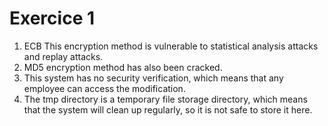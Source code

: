 Exercice 1
============

1.  ECB This encryption method is vulnerable to statistical analysis attacks and replay attacks. <br>
2.  MD5 encryption method has also been cracked. <br>
3.  This system has no security verification, which means that any employee can access the modification. <br>
4.  The tmp directory is a temporary file storage directory, which means that the system will clean up regularly, so it is not safe to store it here. <br>
